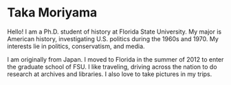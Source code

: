 # Taka Moriyama

Hello! I am a Ph.D. student of history at Florida State University. My major is American history, investigating U.S. politics during the 1960s and 1970. My interests lie in politics, conservatism, and media.

I am originally from Japan. I moved to Florida in the summer of 2012 to enter the graduate school of FSU. I like traveling, driving across the nation to do research at archives and libraries. I also love to take pictures in my trips.